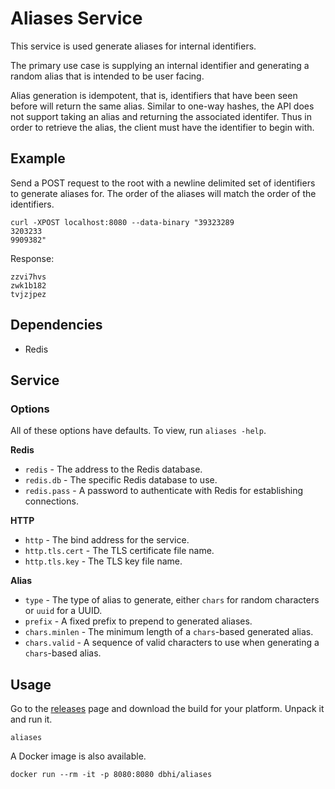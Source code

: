 # Aliases Service

This service is used generate aliases for internal identifiers.

The primary use case is supplying an internal identifier and generating a random alias that is intended to be user facing.

Alias generation is idempotent, that is, identifiers that have been seen before will return the same alias. Similar to one-way hashes, the API does not support taking an alias and returning the associated identifer. Thus in order to retrieve the alias, the client must have the identifier to begin with.

## Example

Send a POST request to the root with a newline delimited set of identifiers to generate aliases for. The order of the aliases will match the order of the identifiers.

```
curl -XPOST localhost:8080 --data-binary "39323289
3203233
9909382"
```

Response:

```
zzvi7hvs
zwk1b182
tvjzjpez
```

## Dependencies

- Redis

## Service

### Options

All of these options have defaults. To view, run `aliases -help`.

**Redis**
- `redis` - The address to the Redis database.
- `redis.db` - The specific Redis database to use.
- `redis.pass` - A password to authenticate with Redis for establishing connections.

**HTTP**
- `http` - The bind address for the service.
- `http.tls.cert` - The TLS certificate file name.
- `http.tls.key` - The TLS key file name.

**Alias**
- `type` - The type of alias to generate, either `chars` for random characters or `uuid` for a UUID.
- `prefix` - A fixed prefix to prepend to generated aliases.
- `chars.minlen` - The minimum length of a `chars`-based generated alias.
- `chars.valid` - A sequence of valid characters to use when generating a `chars`-based alias.

## Usage

Go to the [releases](https://github.com/chop-dbhi/aliases/releases) page and download the build for your platform. Unpack it and run it.

```
aliases
```

A Docker image is also available.

```
docker run --rm -it -p 8080:8080 dbhi/aliases
```
